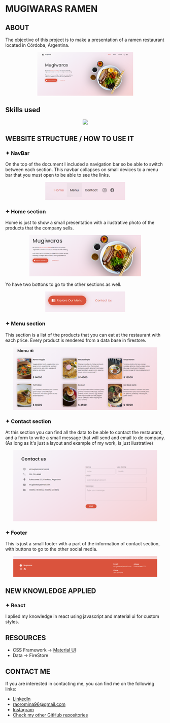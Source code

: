 # **MUGIWARAS RAMEN**

## ABOUT

The objective of this project is to make a presentation of a ramen restaurant located in Córdoba, Argentina.

<p align="center"> 
    <img src="./src/assets/examples/website.png" style="width: 60%;" alt="meme example"/>
</p>

## Skills used

<p align="center"> 
    <img src="https://skillicons.dev/icons?i=git,css,html,js,materialui,react"/>
</p>

## WEBSITE STRUCTURE / HOW TO USE IT

### ✦ NavBar

On the top of the document I included a navigation bar so be able to switch between each section. This navbar collapses on small devices to a menu bar that you must open to be able to see the links.

<p align="center"> 
    <img src="./src/assets/examples/navbar.png" style="width: 50%;" alt="navbar example">
</p>

### ✦ Home section

Home is just to show a small presentation with a ilustrative photo of the products that the company sells.

<p align="center"> 
    <img src="./src/assets/examples/home.png" style="width: 70%;" alt="home example">
</p>

Yo have two bottons to go to the other sections as well.

<p align="center"> 
    <img src="./src/assets/examples/buttons.png" style="width: 50%;" alt="home example">
</p>

### ✦ Menu section

This section is a list of the products that you can eat at the restaurant with each price. Every product is rendered from a data base in firestore.

<p align="center"> 
    <img src="./src/assets/examples/menu.png" style="width: 90%;" alt="tasks example">
</p>

### ✦ Contact section

At this section you can find all the data to be able to contact the restaurant, and a form to write a small message that will send and email to de company. (As long as it's just a layout and example of my work, is just ilustrative)

<p align="center"> 
   <img src="./src/assets/examples/contact.png" style="width: 90%;" alt="tasks example">
</p>

### ✦ Footer

This is just a small footer with a part of the information of contact section, with buttons to go to the other social media.

<p align="center"> 
   <img src="./src/assets/examples/footer.png" style="width: 90%;" alt="tasks example">
</p>

## NEW KNOWLEDGE APPLIED

### ✦ React

I aplied my knowledge in react using javascript and material ui for custom styles.

## RESOURCES

- CSS Framework -> [Material UI](https://mui.com/material-ui/)
- Data -> FireStore

## CONTACT ME

If you are interested in contacting me, you can find me on the following links:

- [LinkedIn](https://www.linkedin.com/in/romina-rao-50a61a1ba/)
- [raoromina96@gmail.com](mailto:raoromina96@gmail.com)
- [Instagram](https://instagram.com/mae.noart/)
- [Check my other GitHub repositories](https://github.com/RomiRao?tab=repositories)
